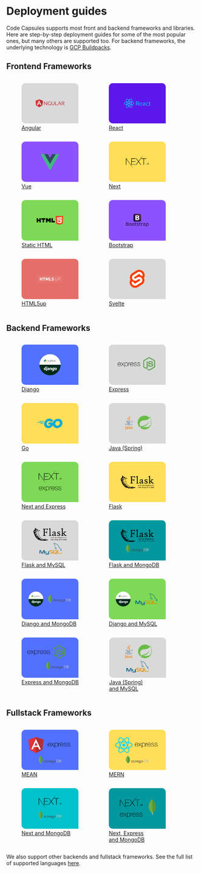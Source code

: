 # Deployment guides

Code Capsules supports most front and backend frameworks and libraries. Here are step-by-step deployment guides for some of the most popular ones, but many others are supported too. For backend frameworks, the underlying technology is [GCP Buildpacks](https://github.com/GoogleCloudPlatform/buildpacks#language-idiomatic-configuration-options).

## Frontend Frameworks

<div style="display: flex; flex-wrap: wrap;">
<figure>
  <a href="./how-to-deploy-angular-application-to-production/">
    <img style="border-radius: 10px 10px 0" src="../assets/deployment/index/angular.png" width="150" />
    <figcaption>Angular</figcaption>
  </a>
</figure>

<figure>
  <a href="./how-to-deploy-react-application-to-production/">
    <img style="border-radius: 10px 10px 0" src="../assets/deployment/index/react.png" width="150" />
    <figcaption>React</figcaption>
  </a>
</figure>

<figure>
  <a href="./how-to-deploy-vue-application-to-production/">
    <img style="border-radius: 10px 10px 0" src="../assets/deployment/index/vue.png" width="150" />
    <figcaption>Vue</figcaption>
  </a>
</figure>

<figure>
  <a href="./how-to-deploy-next-application-to-production/">
    <img style="border-radius: 10px 10px 0" src="../assets/deployment/index/next.png" width="150" />
    <figcaption>Next</figcaption>
  </a>
</figure>

<figure>
  <a href="./how-to-deploy-static-html-to-production/">
    <img style="border-radius: 10px 10px 0" src="../assets/deployment/index/html.png" width="150" />
    <figcaption>Static HTML</figcaption>
  </a>
</figure>

<figure>
  <a href="./how-to-deploy-bootstrap-site-to-production/">
    <img style="border-radius: 10px 10px 0" src="../assets/deployment/index/bootstrap.png" width="150" />
    <figcaption>Bootstrap</figcaption>
  </a>
</figure>

<figure>
  <a href="./how-to-deploy-html5up-template-to-production/">
    <img style="border-radius: 10px 10px 0" src="../assets/deployment/index/html5up.png" width="150" />
    <figcaption>HTML5up</figcaption>
  </a>
</figure>

<figure>
  <a href="./how-to-deploy-svelte-application-to-production/">
    <img style="border-radius: 10px 10px 0" src="../assets/deployment/index/svelte.png" width="150" />
    <figcaption>Svelte</figcaption>
  </a>
</figure>
</div>

## Backend Frameworks

<div style="display: flex; flex-wrap: wrap;">
<figure>
  <a href="./how-to-deploy-django-application-to-production/">
    <img style="border-radius: 10px 10px 0" src="../assets/deployment/index/django.png" width="150" />
    <figcaption>Django</figcaption>
  </a>
</figure>

<figure>
  <a href="./how-to-deploy-express-application-to-production">
    <img style="border-radius: 10px 10px 0" src="../assets/deployment/index/express.png" width="150" />
    <figcaption>Express</figcaption>
  </a>
</figure>

<figure>
  <a href="./how-to-deploy-go-application-to-production/">
    <img style="border-radius: 10px 10px 0" src="../assets/deployment/index/go.png" width="150" />
    <figcaption>Go</figcaption>
  </a>
</figure>

<figure>
  <a href="./how-to-deploy-java-application-to-production">
    <img style="border-radius: 10px 10px 0" src="../assets/deployment/index/spring.png" width="150" />
    <figcaption>Java (Spring)</figcaption>
  </a>
</figure>

<figure>
  <a href="./how-to-deploy-next-express-application-to-production">
    <img style="border-radius: 10px 10px 0" src="../assets/deployment/index/next-express.png" width="150" />
    <figcaption>Next and Express</figcaption>
  </a>
</figure>

<figure>
  <a href="./how-to-deploy-flask-application-to-production">
    <img style="border-radius: 10px 10px 0" src="../assets/deployment/index/flask.png" width="150" />
    <figcaption>Flask</figcaption>
  </a>
</figure>
<figure>
  <a href="./how-to-deploy-flask-mysql-application-to-production">
    <img style="border-radius: 10px 10px 0" src="../assets/deployment/index/flask-mysql.png" width="150" />
    <figcaption>Flask and MySQL</figcaption>
  </a>
</figure>
<figure>
  <a href="./how-to-deploy-flask-mongo-application-to-production">
    <img style="border-radius: 10px 10px 0" src="../assets/deployment/index/flask-mongo.png" width="150" />
    <figcaption>Flask and MongoDB</figcaption>
  </a>
</figure>

<figure>
  <a href="./how-to-deploy-django-mongodb-application-to-production">
    <img style="border-radius: 10px 10px 0" src="../assets/deployment/index/django-mongo.png" width="150" />
    <figcaption>Django and MongoDB</figcaption>
  </a>
</figure>
<figure>
  <a href="./how-to-deploy-django-mysql-application-to-production">
    <img style="border-radius: 10px 10px 0" src="../assets/deployment/index/django-mysql.png" width="150" />
    <figcaption>Django and MySQL</figcaption>
  </a>
</figure>
<figure>
  <a href="./how-to-deploy-express-mongo-application-to-production/">
    <img style="border-radius: 10px 10px 0" src="../assets/deployment/index/express-mongo.png" width="150" />
    <figcaption>Express and MongoDB</figcaption>
  </a>
</figure>
<figure>
  <a href="./how-to-deploy-java-mysql-application-to-production">
    <img style="border-radius: 10px 10px 0" src="../assets/deployment/index/spring-mysql.png" width="150" />
    <figcaption>Java (Spring) <br/> and MySQL</figcaption>
  </a>
</figure>
</div>

## Fullstack Frameworks

<div style="display: flex; flex-wrap: wrap;">
<figure>
  <a href="./how-to-deploy-mean-stack-application-to-production/">
    <img style="border-radius: 10px 10px 0" src="../assets/deployment/index/mean.png" width="150" />
    <figcaption>MEAN</figcaption>
  </a>
</figure>

<figure>
  <a href="./how-to-deploy-mern-stack-application-to-production">
    <img style="border-radius: 10px 10px 0" src="../assets/deployment/index/mern.png" width="150" />
    <figcaption>MERN</figcaption>
  </a>
</figure>
<figure>
  <a href="./how-to-deploy-next-mongo-application-to-production">
    <img style="border-radius: 10px 10px 0" src="../assets/deployment/index/next-mongo.png" width="150" />
    <figcaption>Next and MongoDB</figcaption>
  </a>
</figure>
<figure>
  <a href="./how-to-deploy-next-express-mongo-application-to-production">
    <img style="border-radius: 10px 10px 0" src="../assets/deployment/index/next-express-mongo.png" width="150" />
    <figcaption>Next, Express <br/> and MongoDB</figcaption>
  </a>
</figure>
</div>

We also support other backends and fullstack frameworks. See the full list of supported languages [here](https://github.com/GoogleCloudPlatform/buildpacks#language-idiomatic-configuration-options).